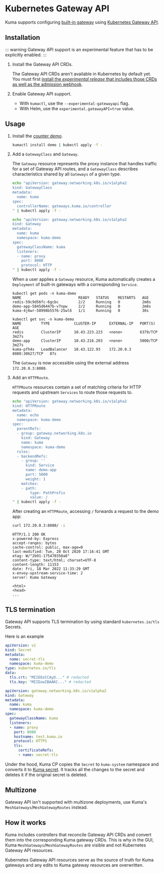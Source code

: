 # Kubernetes Gateway API

Kuma supports configuring [built-in gateway](gateway.md) using [Kubernetes Gateway API](https://gateway-api.sigs.k8s.io/).

## Installation

::: warning
Gateway API support is an experimental feature that has to be explicitly enabled.
:::

1. Install the Gateway API CRDs.

   The Gateway API CRDs aren't available in Kubernetes by default yet. You must first [install the _experimental release_ that includes those CRDs as well as the admission webhook](https://gateway-api.sigs.k8s.io/guides/getting-started/#install-experimental-channel).

2. Enable Gateway API support.

   * With `kumactl`, use the `--experimental-gatewayapi` flag.
   * With Helm, use the `experimental.gatewayAPI=true` value.

## Usage

1. Install the [counter demo](https://github.com/kumahq/kuma-counter-demo).

   ```sh
   kumactl install demo | kubectl apply -f -
   ```

2. Add a `GatewayClass` and `Gateway`.

   The `Gateway` resource represents the proxy instance that handles traffic for a set of Gateway API routes, and a `GatewayClass` describes characteristics shared by all `Gateways` of a given type.

   ```sh
   echo "apiVersion: gateway.networking.k8s.io/v1alpha2
   kind: GatewayClass
   metadata:
     name: kuma
   spec:
     controllerName: gateways.kuma.io/controller
   " | kubectl apply -f -
   ```

   ```sh
   echo "apiVersion: gateway.networking.k8s.io/v1alpha2
   kind: Gateway
   metadata:
     name: kuma
     namespace: kuma-demo
   spec:
     gatewayClassName: kuma
     listeners:
     - name: proxy
       port: 8080
       protocol: HTTP
   " | kubectl apply -f -
   ```

   When a user applies a `Gateway` resource, Kuma automatically creates a `Deployment` of built-in gateways with a corresponding `Service`.

   ```
   kubectl get pods -n kuma-demo
   NAME                          READY   STATUS    RESTARTS   AGE
   redis-59c9d56fc-6gcbc         2/2     Running   0          2m8s
   demo-app-5845d6447b-v7npw     2/2     Running   0          2m8s
   kuma-4j6wr-58998b5576-25wl6   1/1     Running   0          30s

   kubectl get svc -n kuma-demo
   NAME         TYPE           CLUSTER-IP      EXTERNAL-IP   PORT(S)          AGE
   redis        ClusterIP      10.43.223.223   <none>        6379/TCP         3m27s
   demo-app     ClusterIP      10.43.216.203   <none>        5000/TCP         3m27s
   kuma-pfh4s   LoadBalancer   10.43.122.93    172.20.0.3    8080:30627/TCP   87s
   ```

   The `Gateway` is now accessible using the external address `172.20.0.3:8080`.

3. Add an `HTTPRoute`.

   `HTTPRoute` resources contain a set of matching criteria for HTTP requests and upstream `Services` to route those requests to.

   ```sh
   echo "apiVersion: gateway.networking.k8s.io/v1alpha2
   kind: HTTPRoute
   metadata:
     name: echo
     namespace: kuma-demo
   spec:
     parentRefs:
     - group: gateway.networking.k8s.io
       kind: Gateway
       name: kuma
       namespace: kuma-demo
     rules:
     - backendRefs:
       - group: ''
         kind: Service
         name: demo-app
         port: 5000
         weight: 1
       matches:
       - path:
           type: PathPrefix
           value: /
   " | kubectl apply -f -
   ```

   After creating an `HTTPRoute`, accessing `/` forwards a request to the demo app:

   ```sh
   curl 172.20.0.3:8080/ -i
   ```

   ```
   HTTP/1.1 200 OK
   x-powered-by: Express
   accept-ranges: bytes
   cache-control: public, max-age=0
   last-modified: Tue, 20 Oct 2020 17:16:41 GMT
   etag: W/"2b91-175470350a8"
   content-type: text/html; charset=UTF-8
   content-length: 11153
   date: Fri, 18 Mar 2022 11:33:29 GMT
   x-envoy-upstream-service-time: 2
   server: Kuma Gateway

   <html>
   <head>
   ...
   ```

## TLS termination

Gateway API supports TLS termination by using standard `kubernetes.io/tls` Secrets.

Here is an example

```yaml
apiVersion: v1
kind: Secret
metadata:
  name: secret-tls
  namespace: kuma-demo
type: kubernetes.io/tls
data:
  tls.crt: "MIIEOzCCAyO..." # redacted
  tls.key: "MIIEowIBAAKC..." # redacted
```

```yaml
apiVersion: gateway.networking.k8s.io/v1alpha2
kind: Gateway
metadata:
  name: kuma
  namespace: kuma-demo
spec:
  gatewayClassName: kuma
  listeners:
  - name: proxy
    port: 8080
    hostname: test.kuma.io
    protocol: HTTPS
    tls:
      certificateRefs:
      - name: secret-tls
```

Under the hood, Kuma CP copies the `Secret` to `kuma-system` namespace and converts it to [Kuma secret](../security/secrets.md).
It tracks all the changes to the secret and deletes it if the original secret is deleted.

## Multizone

Gateway API isn't supported with multizone deployments, use Kuma's `MeshGateways`/`MeshGatewayRoutes` instead.

## How it works

Kuma includes controllers that reconcile Gateway API CRDs and convert them into the corresponding Kuma gateway CRDs.
This is why in the GUI, Kuma `MeshGateways`/`MeshGatewayRoutes` are visible and not Kubernetes Gateway API resources.

Kubernetes Gateway API resources serve as the source of truth for Kuma gateways and
any edits to Kuma gateway resources are overwritten.
